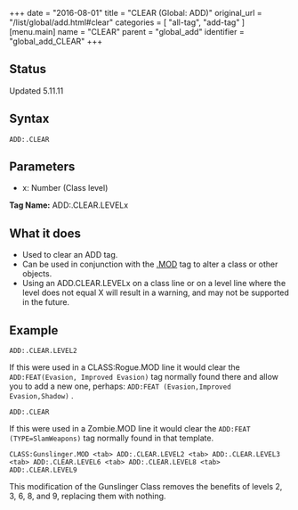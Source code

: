 +++
date = "2016-08-01"
title = "CLEAR (Global: ADD)"
original_url = "/list/global/add.html#clear"
categories = [ "all-tag", "add-tag" ]
[menu.main]
    name = "CLEAR"
    parent = "global_add"
    identifier = "global_add_CLEAR"
+++

## Status

Updated 5.11.11

## Syntax

`ADD:.CLEAR`

## Parameters

-   x: Number (Class level)



**Tag Name:** ADD:.CLEAR.LEVELx

What it does
------------

-   Used to clear an ADD tag.
-   Can be used in conjunction with the
    [.MOD](/list/global/other/mod.html) tag to alter a class or
    other objects.
-   Using an ADD.CLEAR.LEVELx on a class line or on a level line where
    the level does not equal X will result in a warning, and may not be
    supported in the future.

Example
-------

`ADD:.CLEAR.LEVEL2`

If this were used in a CLASS:Rogue.MOD line it would clear the
`ADD:FEAT(Evasion, Improved Evasion)` tag normally found there and allow
you to add a new one, perhaps:
`ADD:FEAT (Evasion,Improved Evasion,Shadow)` .

`ADD:.CLEAR`

If this were used in a Zombie.MOD line it would clear the
`ADD:FEAT (TYPE=SlamWeapons)` tag normally found in that template.

`CLASS:Gunslinger.MOD <tab> ADD:.CLEAR.LEVEL2 <tab> ADD:.CLEAR.LEVEL3 <tab> ADD:.CLEAR.LEVEL6 <tab> ADD:.CLEAR.LEVEL8 <tab> ADD:.CLEAR.LEVEL9`

This modification of the Gunslinger Class removes the benefits of levels
2, 3, 6, 8, and 9, replacing them with nothing.

